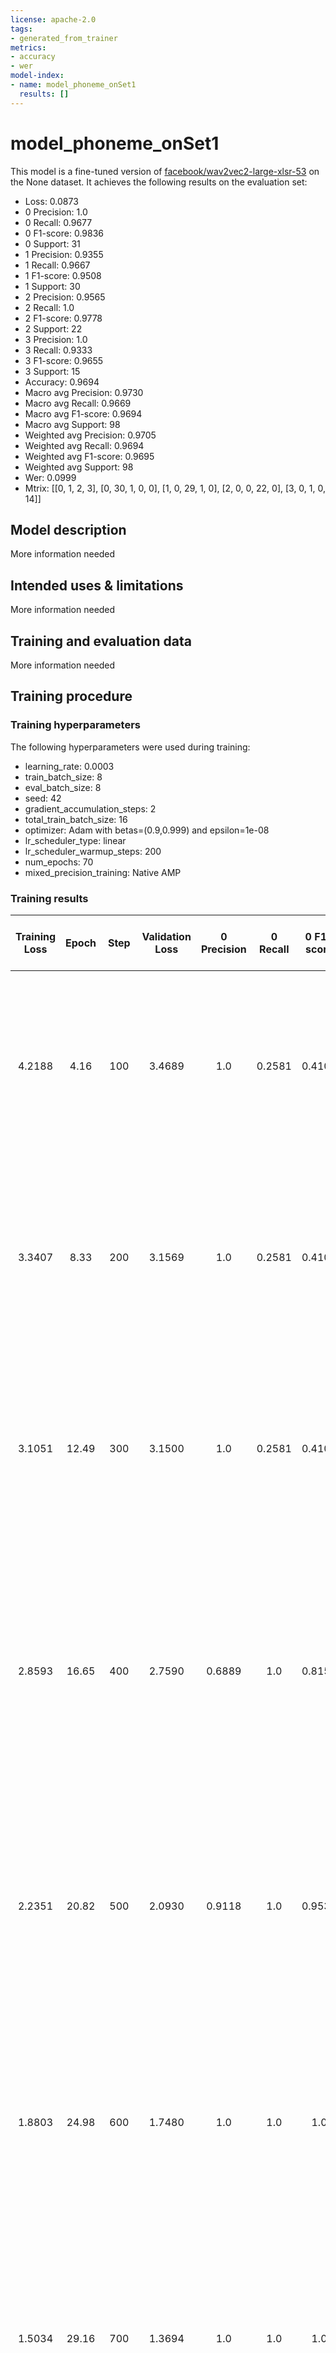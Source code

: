 ```yaml
---
license: apache-2.0
tags:
- generated_from_trainer
metrics:
- accuracy
- wer
model-index:
- name: model_phoneme_onSet1
  results: []
---
```


<!-- This model card has been generated automatically according to the information the Trainer had access to. You
should probably proofread and complete it, then remove this comment. -->

# model_phoneme_onSet1

This model is a fine-tuned version of [facebook/wav2vec2-large-xlsr-53](https://huggingface.co/facebook/wav2vec2-large-xlsr-53) on the None dataset.
It achieves the following results on the evaluation set:
- Loss: 0.0873
- 0 Precision: 1.0
- 0 Recall: 0.9677
- 0 F1-score: 0.9836
- 0 Support: 31
- 1 Precision: 0.9355
- 1 Recall: 0.9667
- 1 F1-score: 0.9508
- 1 Support: 30
- 2 Precision: 0.9565
- 2 Recall: 1.0
- 2 F1-score: 0.9778
- 2 Support: 22
- 3 Precision: 1.0
- 3 Recall: 0.9333
- 3 F1-score: 0.9655
- 3 Support: 15
- Accuracy: 0.9694
- Macro avg Precision: 0.9730
- Macro avg Recall: 0.9669
- Macro avg F1-score: 0.9694
- Macro avg Support: 98
- Weighted avg Precision: 0.9705
- Weighted avg Recall: 0.9694
- Weighted avg F1-score: 0.9695
- Weighted avg Support: 98
- Wer: 0.0999
- Mtrix: [[0, 1, 2, 3], [0, 30, 1, 0, 0], [1, 0, 29, 1, 0], [2, 0, 0, 22, 0], [3, 0, 1, 0, 14]]

## Model description

More information needed

## Intended uses & limitations

More information needed

## Training and evaluation data

More information needed

## Training procedure

### Training hyperparameters

The following hyperparameters were used during training:
- learning_rate: 0.0003
- train_batch_size: 8
- eval_batch_size: 8
- seed: 42
- gradient_accumulation_steps: 2
- total_train_batch_size: 16
- optimizer: Adam with betas=(0.9,0.999) and epsilon=1e-08
- lr_scheduler_type: linear
- lr_scheduler_warmup_steps: 200
- num_epochs: 70
- mixed_precision_training: Native AMP

### Training results

| Training Loss | Epoch | Step | Validation Loss | 0 Precision | 0 Recall | 0 F1-score | 0 Support | 1 Precision | 1 Recall | 1 F1-score | 1 Support | 2 Precision | 2 Recall | 2 F1-score | 2 Support | 3 Precision | 3 Recall | 3 F1-score | 3 Support | Accuracy | Macro avg Precision | Macro avg Recall | Macro avg F1-score | Macro avg Support | Weighted avg Precision | Weighted avg Recall | Weighted avg F1-score | Weighted avg Support | Wer    | Mtrix                                                                                   |
|:-------------:|:-----:|:----:|:---------------:|:-----------:|:--------:|:----------:|:---------:|:-----------:|:--------:|:----------:|:---------:|:-----------:|:--------:|:----------:|:---------:|:-----------:|:--------:|:----------:|:---------:|:--------:|:-------------------:|:----------------:|:------------------:|:-----------------:|:----------------------:|:-------------------:|:---------------------:|:--------------------:|:------:|:---------------------------------------------------------------------------------------:|
| 4.2188        | 4.16  | 100  | 3.4689          | 1.0         | 0.2581   | 0.4103     | 31        | 0.0         | 0.0      | 0.0        | 30        | 0.0         | 0.0      | 0.0        | 22        | 0.1667      | 1.0      | 0.2857     | 15        | 0.2347   | 0.2917              | 0.3145           | 0.1740             | 98                | 0.3418                 | 0.2347              | 0.1735                | 98                   | 0.9980 | [[0, 1, 2, 3], [0, 8, 0, 0, 23], [1, 0, 0, 0, 30], [2, 0, 0, 0, 22], [3, 0, 0, 0, 15]]  |
| 3.3407        | 8.33  | 200  | 3.1569          | 1.0         | 0.2581   | 0.4103     | 31        | 0.0         | 0.0      | 0.0        | 30        | 0.0         | 0.0      | 0.0        | 22        | 0.1667      | 1.0      | 0.2857     | 15        | 0.2347   | 0.2917              | 0.3145           | 0.1740             | 98                | 0.3418                 | 0.2347              | 0.1735                | 98                   | 0.9980 | [[0, 1, 2, 3], [0, 8, 0, 0, 23], [1, 0, 0, 0, 30], [2, 0, 0, 0, 22], [3, 0, 0, 0, 15]]  |
| 3.1051        | 12.49 | 300  | 3.1500          | 1.0         | 0.2581   | 0.4103     | 31        | 0.0         | 0.0      | 0.0        | 30        | 0.0         | 0.0      | 0.0        | 22        | 0.1667      | 1.0      | 0.2857     | 15        | 0.2347   | 0.2917              | 0.3145           | 0.1740             | 98                | 0.3418                 | 0.2347              | 0.1735                | 98                   | 0.9980 | [[0, 1, 2, 3], [0, 8, 0, 0, 23], [1, 0, 0, 0, 30], [2, 0, 0, 0, 22], [3, 0, 0, 0, 15]]  |
| 2.8593        | 16.65 | 400  | 2.7590          | 0.6889      | 1.0      | 0.8158     | 31        | 0.0         | 0.0      | 0.0        | 30        | 0.3962      | 0.9545   | 0.5600     | 22        | 0.0         | 0.0      | 0.0        | 15        | 0.5306   | 0.2713              | 0.4886           | 0.3439             | 98                | 0.3069                 | 0.5306              | 0.3838                | 98                   | 1.0    | [[0, 1, 2, 3], [0, 31, 0, 0, 0], [1, 13, 0, 17, 0], [2, 1, 0, 21, 0], [3, 0, 0, 15, 0]] |
| 2.2351        | 20.82 | 500  | 2.0930          | 0.9118      | 1.0      | 0.9538     | 31        | 1.0         | 0.5333   | 0.6957     | 30        | 0.6286      | 1.0      | 0.7719     | 22        | 0.8462      | 0.7333   | 0.7857     | 15        | 0.8163   | 0.8466              | 0.8167           | 0.8018             | 98                | 0.8652                 | 0.8163              | 0.8082                | 98                   | 0.9631 | [[0, 1, 2, 3], [0, 31, 0, 0, 0], [1, 3, 16, 9, 2], [2, 0, 0, 22, 0], [3, 0, 0, 4, 11]]  |
| 1.8803        | 24.98 | 600  | 1.7480          | 1.0         | 1.0      | 1.0        | 31        | 0.9375      | 1.0      | 0.9677     | 30        | 1.0         | 0.9545   | 0.9767     | 22        | 1.0         | 0.9333   | 0.9655     | 15        | 0.9796   | 0.9844              | 0.9720           | 0.9775             | 98                | 0.9809                 | 0.9796              | 0.9796                | 98                   | 0.9552 | [[0, 1, 2, 3], [0, 31, 0, 0, 0], [1, 0, 30, 0, 0], [2, 0, 1, 21, 0], [3, 0, 1, 0, 14]]  |
| 1.5034        | 29.16 | 700  | 1.3694          | 1.0         | 1.0      | 1.0        | 31        | 1.0         | 1.0      | 1.0        | 30        | 1.0         | 1.0      | 1.0        | 22        | 1.0         | 1.0      | 1.0        | 15        | 1.0      | 1.0                 | 1.0              | 1.0                | 98                | 1.0                    | 1.0                 | 1.0                   | 98                   | 0.9429 | [[0, 1, 2, 3], [0, 31, 0, 0, 0], [1, 0, 30, 0, 0], [2, 0, 0, 22, 0], [3, 0, 0, 0, 15]]  |
| 1.0229        | 33.33 | 800  | 0.8522          | 1.0         | 1.0      | 1.0        | 31        | 1.0         | 0.9667   | 0.9831     | 30        | 0.9565      | 1.0      | 0.9778     | 22        | 1.0         | 1.0      | 1.0        | 15        | 0.9898   | 0.9891              | 0.9917           | 0.9902             | 98                | 0.9902                 | 0.9898              | 0.9898                | 98                   | 0.8848 | [[0, 1, 2, 3], [0, 31, 0, 0, 0], [1, 0, 29, 1, 0], [2, 0, 0, 22, 0], [3, 0, 0, 0, 15]]  |
| 0.4811        | 37.49 | 900  | 0.3999          | 1.0         | 1.0      | 1.0        | 31        | 0.9677      | 1.0      | 0.9836     | 30        | 1.0         | 1.0      | 1.0        | 22        | 1.0         | 0.9333   | 0.9655     | 15        | 0.9898   | 0.9919              | 0.9833           | 0.9873             | 98                | 0.9901                 | 0.9898              | 0.9897                | 98                   | 0.5576 | [[0, 1, 2, 3], [0, 31, 0, 0, 0], [1, 0, 30, 0, 0], [2, 0, 0, 22, 0], [3, 0, 1, 0, 14]]  |
| 0.2314        | 41.65 | 1000 | 0.1075          | 1.0         | 1.0      | 1.0        | 31        | 1.0         | 1.0      | 1.0        | 30        | 1.0         | 1.0      | 1.0        | 22        | 1.0         | 1.0      | 1.0        | 15        | 1.0      | 1.0                 | 1.0              | 1.0                | 98                | 1.0                    | 1.0                 | 1.0                   | 98                   | 0.1378 | [[0, 1, 2, 3], [0, 31, 0, 0, 0], [1, 0, 30, 0, 0], [2, 0, 0, 22, 0], [3, 0, 0, 0, 15]]  |
| 0.1292        | 45.82 | 1100 | 0.0855          | 1.0         | 1.0      | 1.0        | 31        | 0.9677      | 1.0      | 0.9836     | 30        | 1.0         | 1.0      | 1.0        | 22        | 1.0         | 0.9333   | 0.9655     | 15        | 0.9898   | 0.9919              | 0.9833           | 0.9873             | 98                | 0.9901                 | 0.9898              | 0.9897                | 98                   | 0.1038 | [[0, 1, 2, 3], [0, 31, 0, 0, 0], [1, 0, 30, 0, 0], [2, 0, 0, 22, 0], [3, 0, 1, 0, 14]]  |
| 0.0809        | 49.98 | 1200 | 0.1364          | 1.0         | 0.9677   | 0.9836     | 31        | 0.9355      | 0.9667   | 0.9508     | 30        | 0.9565      | 1.0      | 0.9778     | 22        | 1.0         | 0.9333   | 0.9655     | 15        | 0.9694   | 0.9730              | 0.9669           | 0.9694             | 98                | 0.9705                 | 0.9694              | 0.9695                | 98                   | 0.1309 | [[0, 1, 2, 3], [0, 30, 1, 0, 0], [1, 0, 29, 1, 0], [2, 0, 0, 22, 0], [3, 0, 1, 0, 14]]  |
| 0.0605        | 54.16 | 1300 | 0.0987          | 1.0         | 0.9677   | 0.9836     | 31        | 0.9375      | 1.0      | 0.9677     | 30        | 1.0         | 1.0      | 1.0        | 22        | 1.0         | 0.9333   | 0.9655     | 15        | 0.9796   | 0.9844              | 0.9753           | 0.9792             | 98                | 0.9809                 | 0.9796              | 0.9797                | 98                   | 0.1073 | [[0, 1, 2, 3], [0, 30, 1, 0, 0], [1, 0, 30, 0, 0], [2, 0, 0, 22, 0], [3, 0, 1, 0, 14]]  |
| 0.0558        | 58.33 | 1400 | 0.0994          | 1.0         | 0.9677   | 0.9836     | 31        | 0.9355      | 0.9667   | 0.9508     | 30        | 0.9565      | 1.0      | 0.9778     | 22        | 1.0         | 0.9333   | 0.9655     | 15        | 0.9694   | 0.9730              | 0.9669           | 0.9694             | 98                | 0.9705                 | 0.9694              | 0.9695                | 98                   | 0.1048 | [[0, 1, 2, 3], [0, 30, 1, 0, 0], [1, 0, 29, 1, 0], [2, 0, 0, 22, 0], [3, 0, 1, 0, 14]]  |
| 0.038         | 62.49 | 1500 | 0.0666          | 1.0         | 0.9677   | 0.9836     | 31        | 0.9375      | 1.0      | 0.9677     | 30        | 1.0         | 1.0      | 1.0        | 22        | 1.0         | 0.9333   | 0.9655     | 15        | 0.9796   | 0.9844              | 0.9753           | 0.9792             | 98                | 0.9809                 | 0.9796              | 0.9797                | 98                   | 0.0979 | [[0, 1, 2, 3], [0, 30, 1, 0, 0], [1, 0, 30, 0, 0], [2, 0, 0, 22, 0], [3, 0, 1, 0, 14]]  |
| 0.0415        | 66.65 | 1600 | 0.0938          | 1.0         | 0.9677   | 0.9836     | 31        | 0.9355      | 0.9667   | 0.9508     | 30        | 0.9565      | 1.0      | 0.9778     | 22        | 1.0         | 0.9333   | 0.9655     | 15        | 0.9694   | 0.9730              | 0.9669           | 0.9694             | 98                | 0.9705                 | 0.9694              | 0.9695                | 98                   | 0.1004 | [[0, 1, 2, 3], [0, 30, 1, 0, 0], [1, 0, 29, 1, 0], [2, 0, 0, 22, 0], [3, 0, 1, 0, 14]]  |


### Framework versions

- Transformers 4.25.1
- Pytorch 1.13.0+cu116
- Datasets 2.8.0
- Tokenizers 0.13.2
